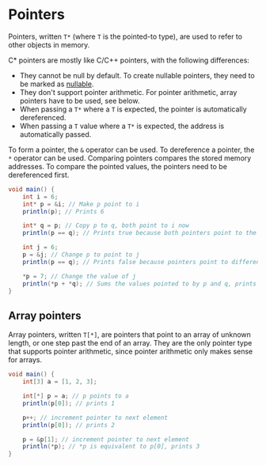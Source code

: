 # Pointers

Pointers, written `T*` (where `T` is the pointed-to type), are used to refer to other objects in memory.

C* pointers are mostly like C/C++ pointers, with the following differences:
- They cannot be null by default.
  To create nullable pointers, they need to be marked as [nullable](nullable-types).
- They don't support pointer arithmetic. For pointer arithmetic, array pointers have to be used, see below.
- When passing a `T*` where a `T` is expected, the pointer is automatically dereferenced. 
- When passing a `T` value where a `T*` is expected, the address is automatically passed.

To form a pointer, the `&` operator can be used.
To dereference a pointer, the `*` operator can be used.
Comparing pointers compares the stored memory addresses.
To compare the pointed values, the pointers need to be dereferenced first.

```cs
void main() {
    int i = 6;
    int* p = &i; // Make p point to i
    println(p); // Prints 6

    int* q = p; // Copy p to q, both point to i now
    println(p == q); // Prints true because both pointers point to the same memory address

    int j = 6;
    p = &j; // Change p to point to j
    println(p == q); // Prints false because pointers point to different memory addresses

    *p = 7; // Change the value of j
    println(*p + *q); // Sums the values pointed to by p and q, prints 13
}
```

## Array pointers

Array pointers, written `T[*]`, are pointers that point to an array of unknown length, or one step past the end of an array.
They are the only pointer type that supports pointer arithmetic, since pointer arithmetic only makes sense for arrays.

```cs
void main() {
    int[3] a = [1, 2, 3];

    int[*] p = a; // p points to a
    println(p[0]); // prints 1

    p++; // increment pointer to next element
    println(p[0]); // prints 2

    p = &p[1]; // increment pointer to next element
    println(*p); // *p is equivalent to p[0], prints 3
}
```
